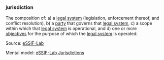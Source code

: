### jurisdiction

<p class="c8"><span>The composition of: a) a </span><span class="c2"><a class="c3" href="#h.5eaw7wimeo81">legal system</a></span><span>&nbsp;(legislation, enforcement thereof, and conflict resolution), b) a </span><span class="c2"><a class="c3" href="#h.cn6bno48fomj">party</a></span><span>&nbsp;that governs that </span><span class="c2"><a class="c3" href="#h.5eaw7wimeo81">legal system</a></span><span>, c) a scope within which that </span><span class="c2"><a class="c3" href="#h.5eaw7wimeo81">legal system</a></span><span>&nbsp;is operational, and d) one or more </span><span class="c2"><a class="c3" href="#h.k0v6ir8wmcav">objectives</a></span><span>&nbsp;for the purpose of which the </span><span class="c2"><a class="c3" href="#h.5eaw7wimeo81">legal system</a></span><span class="c0">&nbsp;is operated.</span></p><p class="c8"><span>Source: </span><span class="c2"><a class="c3" href="https://www.google.com/url?q=https://essif-lab.github.io/framework/docs/essifLab-glossary%23jurisdiction&amp;sa=D&amp;source=editors&amp;ust=1706779842727579&amp;usg=AOvVaw1G02z1UZraWyik6mO1kaaH">eSSIF-Lab</a></span></p><p class="c8"><span>Mental model: </span><span class="c2"><a class="c3" href="https://www.google.com/url?q=https://essif-lab.github.io/framework/docs/terms/pattern-jurisdiction&amp;sa=D&amp;source=editors&amp;ust=1706779842727978&amp;usg=AOvVaw1Nu5rD2giHEb0MWQtzW4-l">eSSIF-Lab Jurisdictions </a></span></p>